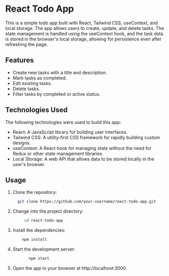 # React Todo App

This is a simple todo app built with React, Tailwind CSS, useContext, and local storage. The app allows users to create, update, and delete tasks. The state management is handled using the useContext hook, and the task data is stored in the browser's local storage, allowing for persistence even after refreshing the page.

## Features

- Create new tasks with a title and description.
- Mark tasks as completed.
- Edit existing tasks.
- Delete tasks.
- Filter tasks by completed or active status.

## Technologies Used

The following technologies were used to build this app:

- React: A JavaScript library for building user interfaces.
- Tailwind CSS: A utility-first CSS framework for rapidly building custom designs.
- useContext: A React hook for managing state without the need for Redux or other state management     libraries.
- Local Storage: A web API that allows data to be stored locally in the user's browser.

## Usage

1. Clone the repository:
    
    ```bash
      git clone https://github.com/your-username/react-todo-app.git
    ```
    
2. Change into the project directory:
        
   ```bash
        cd react-todo-app
   ```
3. Install the dependencies:
        
    ```bash
        npm install
    ```
4. Start the development server:
        
    ```bash
           npm start
    ```
5. Open the app in your browser at http://localhost:3000.


